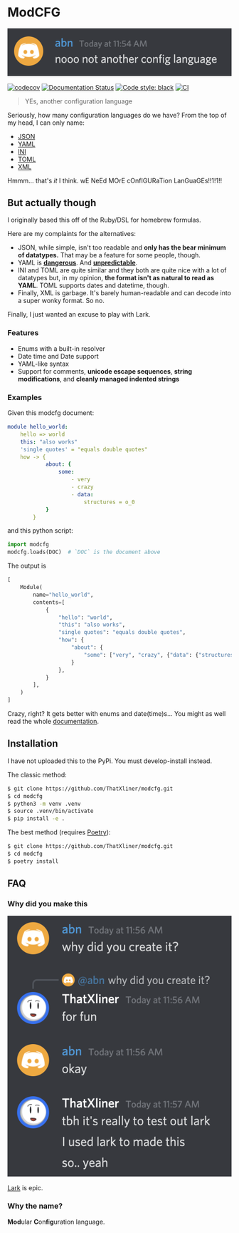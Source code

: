 # ModCFG
![YEs](https://raw.githubusercontent.com/ThatXliner/modcfg/master/noo.png)

[![codecov](https://codecov.io/gh/ThatXliner/modcfg/branch/master/graph/badge.svg)](https://codecov.io/gh/ThatXliner/modcfg) [![Documentation Status](https://readthedocs.org/projects/modcfg/badge/?version=latest)](https://modcfg.readthedocs.io/en/latest/?badge=latest) [![Code style: black](https://img.shields.io/badge/code%20style-black-000000.svg)](https://github.com/psf/black) [![CI](https://github.com/ThatXliner/modcfg/actions/workflows/ci.yml/badge.svg?branch=master)](https://github.com/ThatXliner/modcfg/actions/workflows/ci.yml)

> YEs, another configuration language

Seriously, how many configuration languages do we have? From the top of my head, I can only name:

 - [JSON](https://www.json.org/)
 - [YAML](https://yaml.org)
 - [INI](https://wikipedia.org/wiki/INI_file)
 - [TOML](https://toml.io/)
 - [XML](https://www.w3.org/XML/)

Hmmm... that's *it* I think. wE NeEd MOrE cOnfIGURaTion LanGuaGEs!!1!1!!

## But actually though

I originally based this off of the Ruby/DSL for homebrew formulas.

Here are my complaints for the alternatives:

 - JSON, while simple, isn't too readable and **only has the bear minimum of datatypes.** That may be a feature for some people, though.
 - YAML is [**dangerous**](https://www.arp242.net/yaml-config.html#insecure-by-default). And [**unpredictable**](https://hitchdev.com/strictyaml/why/implicit-typing-removed/).
 - INI and TOML are quite similar and they both are quite nice with a lot of datatypes but, in my opinion, **the format isn't as natural to read as YAML**. TOML supports dates and datetime, though.
 - Finally, XML is garbage. It's barely human-readable and can decode into a super wonky format. So no.

Finally, I just wanted an excuse to play with Lark.

### Features

 - Enums with a built-in resolver
 - Date time and Date support
 - YAML-like syntax
 - Support for comments, **unicode escape sequences**, **string modifications**, and **cleanly managed indented strings**

### Examples

Given this modcfg document:
```yaml
module hello_world:
    hello => world
    this: "also works"
    'single quotes' = "equals double quotes"
    how -> {
            about: {
                some:
                    - very
                    - crazy
                    - data:
                        structures = o_0
            }
        }
```
and this python script:
```py
import modcfg
modcfg.loads(DOC)  # `DOC` is the document above
```
The output is
```py
[
    Module(
        name="hello_world",
        contents=[
            {
                "hello": "world",
                "this": "also works",
                "single quotes": "equals double quotes",
                "how": {
                    "about": {
                        "some": ["very", "crazy", {"data": {"structures": "o_0"}}]
                    }
                },
            }
        ],
    )
]
```
Crazy, right? It gets better with enums and date(time)s... You might as well read the whole [documentation][documentation].

## Installation

I have not uploaded this to the PyPi. You must develop-install instead.

The classic method:

```bash
$ git clone https://github.com/ThatXliner/modcfg.git
$ cd modcfg
$ python3 -m venv .venv
$ source .venv/bin/activate
$ pip install -e .
```

The best method (requires [Poetry](https://python-poetry.org/)):

```bash
$ git clone https://github.com/ThatXliner/modcfg.git
$ cd modcfg
$ poetry install
```

## FAQ

### Why did you make this

![why](https://raw.githubusercontent.com/ThatXliner/modcfg/master/why.png)

[Lark](https://github.com/lark-parser/lark) is epic.

### Why the name?

**Mod**ular **C**on**f**i**g**uration language.

[documentation]: https://modcfg.readthedocs.io/en/latest/index.html
